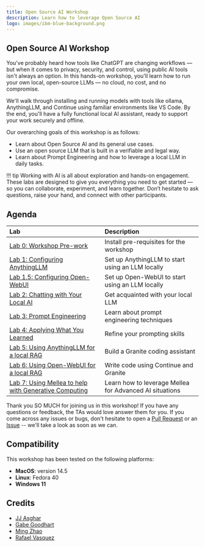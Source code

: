```yaml
---
title: Open Source AI Workshop
description: Learn how to leverage Open Source AI
logo: images/ibm-blue-background.png
---
```


## Open Source AI Workshop

You've probably heard how tools like ChatGPT are changing workflows — but when it comes to privacy, security, and control, using public AI tools isn't always an option. In this hands-on workshop, you'll learn how to run your own local, open-source LLMs — no cloud, no cost, and no compromise.

We'll walk through installing and running models with tools like ollama, AnythingLLM, and Continue using familiar environments like VS Code. By the end, you'll have a fully functional local AI assistant, ready to support your work securely and offline.

Our overarching goals of this workshop is as follows:

* Learn about Open Source AI and its general use cases.
* Use an open source LLM that is built in a verifiable and legal way.
* Learn about Prompt Engineering and how to leverage a local LLM in daily tasks.

!!! tip
    Working with AI is all about exploration and hands-on engagement. These labs are designed to give you everything you need to get started — so you can collaborate, experiment, and learn together. Don’t hesitate to ask questions, raise your hand, and connect with other participants.

## Agenda

| Lab  | Description  |
| :--- | :--- |
| [Lab 0: Workshop Pre-work](pre-work/README.md) | Install pre-requisites for the workshop |
| [Lab 1: Configuring AnythingLLM](lab-1/README.md) | Set up AnythingLLM to start using an LLM locally |
| [Lab 1.5: Configuring Open-WebUI](lab-1.5/README.md) | Set up Open-WebUI to start using an LLM locally |
| [Lab 2: Chatting with Your Local AI](lab-2/README.md) | Get acquainted with your local LLM |
| [Lab 3: Prompt Engineering](lab-3/README.md) | Learn about prompt engineering techniques |
| [Lab 4: Applying What You Learned](lab-4/README.md) | Refine your prompting skills |
| [Lab 5: Using AnythingLLM for a local RAG](lab-5/README.md) | Build a Granite coding assistant |
| [Lab 6: Using Open-WebUI for a local RAG](lab-6/README.md) | Write code using Continue and Granite |
| [Lab 7: Using Mellea to help with Generative Computing](lab-7/README.md) | Learn how to leverage Mellea for Advanced AI situations |

Thank you SO MUCH for joining us in this workshop! If you have any questions or feedback,
the TAs would love answer them for you. If you come across any issues or bugs, don't hesitate
to open a [Pull Request](https://github.com/IBM/opensource-ai-workshop/pulls) or an
[Issue](https://github.com/IBM/opensource-ai-workshop/issues/new) -- we'll take a look as soon as we can.

## Compatibility

This workshop has been tested on the following platforms:

* **MacOS**: version 14.5
* **Linux**: Fedora 40
* **Windows 11**

## Credits

* [JJ Asghar](https://github.com/jjasghar)
* [Gabe Goodhart](https://github.com/gabe-l-hart)
* [Ming Zhao](https://github.com/mingxzhao)
* [Rafael Vasquez](https://github.com/rafvasq)
